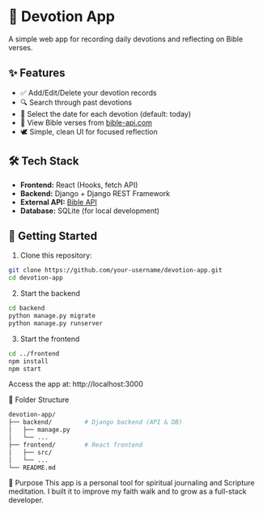 # 📖 Devotion App

A simple web app for recording daily devotions and reflecting on Bible verses.

## ✨ Features

- ✅ Add/Edit/Delete your devotion records  
- 🔍 Search through past devotions  
- 📅 Select the date for each devotion (default: today)  
- 📖 View Bible verses from [bible-api.com](https://bible-api.com/)  
- 🕊️ Simple, clean UI for focused reflection  

## 🛠️ Tech Stack

- **Frontend:** React (Hooks, fetch API)  
- **Backend:** Django + Django REST Framework  
- **External API:** [Bible API](https://bible-api.com/)  
- **Database:** SQLite (for local development)

## 🚀 Getting Started

1. Clone this repository:

```bash
git clone https://github.com/your-username/devotion-app.git
cd devotion-app
```

2. Start the backend
```bash
cd backend
python manage.py migrate
python manage.py runserver
```

3. Start the frontend
```bash
cd ../frontend
npm install
npm start
```

Access the app at: http://localhost:3000

📂 Folder Structure
```bash
devotion-app/
├── backend/         # Django backend (API & DB)
│   ├── manage.py
│   └── ...
├── frontend/        # React frontend
│   ├── src/
│   └── ...
└── README.md
```

🙏 Purpose
This app is a personal tool for spiritual journaling and Scripture meditation.
I built it to improve my faith walk and to grow as a full-stack developer.
